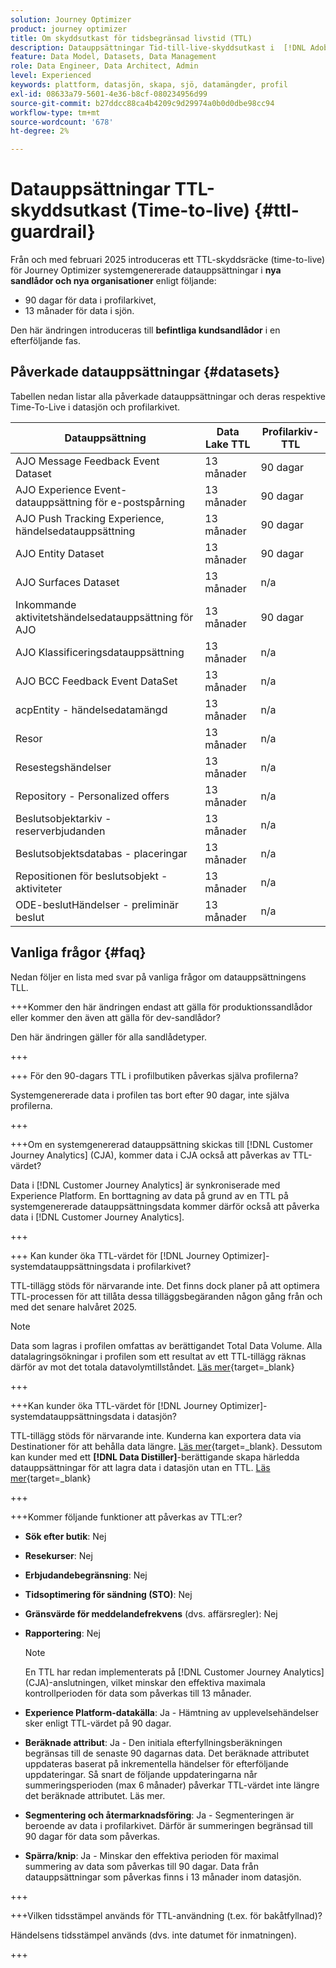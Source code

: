 ```yaml
---
solution: Journey Optimizer
product: journey optimizer
title: Om skyddsutkast för tidsbegränsad livstid (TTL)
description: Datauppsättningar Tid-till-live-skyddsutkast i  [!DNL Adobe Journey Optimizer]
feature: Data Model, Datasets, Data Management
role: Data Engineer, Data Architect, Admin
level: Experienced
keywords: plattform, datasjön, skapa, sjö, datamängder, profil
exl-id: 08633a79-5601-4e36-b8cf-080234956d99
source-git-commit: b27ddcc88ca4b4209c9d29974a0b0d0dbe98cc94
workflow-type: tm+mt
source-wordcount: '678'
ht-degree: 2%

---
```


# Datauppsättningar TTL-skyddsutkast (Time-to-live) {#ttl-guardrail}

Från och med februari 2025 introduceras ett TTL-skyddsräcke (time-to-live) för Journey Optimizer systemgenererade datauppsättningar i **nya sandlådor och nya organisationer** enligt följande:

* 90 dagar för data i profilarkivet,
* 13 månader för data i sjön.

Den här ändringen introduceras till **befintliga kundsandlådor** i en efterföljande fas.

## Påverkade datauppsättningar {#datasets}

Tabellen nedan listar alla påverkade datauppsättningar och deras respektive Time-To-Live i datasjön och profilarkivet.

| Datauppsättning | Data Lake TTL | Profilarkiv-TTL |
|------|-----|-----|
| AJO Message Feedback Event Dataset | 13 månader | 90 dagar |
| AJO Experience Event-datauppsättning för e-postspårning | 13 månader | 90 dagar |
| AJO Push Tracking Experience, händelsedatauppsättning | 13 månader | 90 dagar |
| AJO Entity Dataset | 13 månader | 90 dagar |
| AJO Surfaces Dataset | 13 månader | n/a |
| Inkommande aktivitetshändelsedatauppsättning för AJO | 13 månader | 90 dagar |
| AJO Klassificeringsdatauppsättning | 13 månader | n/a |
| AJO BCC Feedback Event DataSet | 13 månader | n/a |
| acpEntity - händelsedatamängd | 13 månader | n/a |
| Resor | 13 månader | n/a |
| Resestegshändelser | 13 månader | n/a |
| Repository - Personalized offers | 13 månader | n/a |
| Beslutsobjektarkiv - reserverbjudanden | 13 månader | n/a |
| Beslutsobjektsdatabas - placeringar | 13 månader | n/a |
| Repositionen för beslutsobjekt - aktiviteter | 13 månader | n/a |
| ODE-beslutHändelser - preliminär beslut | 13 månader | n/a |

## Vanliga frågor {#faq}

Nedan följer en lista med svar på vanliga frågor om datauppsättningens TLL.

+++Kommer den här ändringen endast att gälla för produktionssandlådor eller kommer den även att gälla för dev-sandlådor?

Den här ändringen gäller för alla sandlådetyper.

+++

+++ För den 90-dagars TTL i profilbutiken påverkas själva profilerna?

Systemgenererade data i profilen tas bort efter 90 dagar, inte själva profilerna.

+++

+++Om en systemgenererad datauppsättning skickas till [!DNL Customer Journey Analytics] (CJA), kommer data i CJA också att påverkas av TTL-värdet?

Data i [!DNL Customer Journey Analytics] är synkroniserade med Experience Platform. En borttagning av data på grund av en TTL på systemgenererade datauppsättningsdata kommer därför också att påverka data i [!DNL Customer Journey Analytics].

+++

+++ Kan kunder öka TTL-värdet för [!DNL Journey Optimizer]-systemdatauppsättningsdata i profilarkivet?

TTL-tillägg stöds för närvarande inte. Det finns dock planer på att optimera TTL-processen för att tillåta dessa tilläggsbegäranden någon gång från och med det senare halvåret 2025.

>[!NOTE]
>
>Data som lagras i profilen omfattas av berättigandet Total Data Volume. Alla datalagringsökningar i profilen som ett resultat av ett TTL-tillägg räknas därför av mot det totala datavolymtillståndet. [Läs mer](https://experienceleague.adobe.com/docs/experience-platform/landing/license/total-data-volume.html){target=_blank}

+++

+++Kan kunder öka TTL-värdet för [!DNL Journey Optimizer]-systemdatauppsättningsdata i datasjön?

TTL-tillägg stöds för närvarande inte. Kunderna kan exportera data via Destinationer för att behålla data längre. [Läs mer](https://experienceleague.adobe.com/docs/experience-platform/destinations/ui/activate/export-datasets.html){target=_blank}. Dessutom kan kunder med ett **[!DNL Data Distiller]**-berättigande skapa härledda datauppsättningar för att lagra data i datasjön utan en TTL. [Läs mer](https://experienceleague.adobe.com/en/docs/experience-platform/query/data-distiller/derived-datasets/overview){target=_blank}

+++

+++Kommer följande funktioner att påverkas av TTL:er?

* **Sök efter butik**: Nej
* **Resekurser**: Nej
* **Erbjudandebegränsning**: Nej
* **Tidsoptimering för sändning (STO)**: Nej
* **Gränsvärde för meddelandefrekvens** (dvs. affärsregler): Nej
* **Rapportering**: Nej

  >[!NOTE]
  >
  >En TTL har redan implementerats på [!DNL Customer Journey Analytics] (CJA)-anslutningen, vilket minskar den effektiva maximala kontrollperioden för data som påverkas till 13 månader.

* **Experience Platform-datakälla**: Ja - Hämtning av upplevelsehändelser sker enligt TTL-värdet på 90 dagar.
* **Beräknade attribut**: Ja - Den initiala efterfyllningsberäkningen begränsas till de senaste 90 dagarnas data. Det beräknade attributet uppdateras baserat på inkrementella händelser för efterföljande uppdateringar. Så snart de följande uppdateringarna når summeringsperioden (max 6 månader) påverkar TTL-värdet inte längre det beräknade attributet. Läs mer.
* **Segmentering och återmarknadsföring**: Ja - Segmenteringen är beroende av data i profilarkivet. Därför är summeringen begränsad till 90 dagar för data som påverkas.
* **Spärra/knip**: Ja - Minskar den effektiva perioden för maximal summering av data som påverkas till 90 dagar. Data från datauppsättningar som påverkas finns i 13 månader inom datasjön.

+++

+++Vilken tidsstämpel används för TTL-användning (t.ex. för bakåtfyllnad)?

Händelsens tidsstämpel används (dvs. inte datumet för inmatningen).

+++
